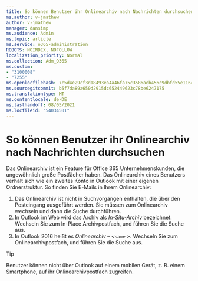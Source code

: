 ```yaml
---
title: So können Benutzer ihr Onlinearchiv nach Nachrichten durchsuchen
ms.author: v-jmathew
author: v-jmathew
manager: dansimp
ms.audience: Admin
ms.topic: article
ms.service: o365-administration
ROBOTS: NOINDEX, NOFOLLOW
localization_priority: Normal
ms.collection: Adm_O365
ms.custom:
- "3100008"
- "7255"
ms.openlocfilehash: 7c5d4e29cf3d18493ea4a46fa75c3586aeb456c9dbfd55e116caa67b6cd11202
ms.sourcegitcommit: b5f7da89a650d2915dc652449623c78be6247175
ms.translationtype: MT
ms.contentlocale: de-DE
ms.lasthandoff: 08/05/2021
ms.locfileid: "54034501"
---
```

# <a name="how-users-can-search-their-online-archive-for-messages"></a>So können Benutzer ihr Onlinearchiv nach Nachrichten durchsuchen

Das Onlinearchiv ist ein Feature für Office 365 Unternehmenskunden, die ungewöhnlich große Postfächer haben. Das Onlinearchiv eines Benutzers verhält sich wie ein zweites Konto in Outlook mit einer eigenen Ordnerstruktur. So finden Sie E-Mails in Ihrem Onlinearchiv:

1. Das Onlinearchiv ist nicht in Suchvorgängen enthalten, die über den Posteingang ausgeführt werden. Sie müssen zum Onlinearchiv wechseln und dann die Suche durchführen.
2. In Outlook im Web wird das Archiv als *In-Situ-Archiv* bezeichnet. Wechseln Sie zum In-Place Archivpostfach, und führen Sie die Suche aus.
3. In Outlook 2016 heißt es *Onlinearchiv – <`name` >*. Wechseln Sie zum Onlinearchivpostfach, und führen Sie die Suche aus.

> [!TIP]
> Benutzer können nicht über Outlook auf einem mobilen Gerät, z. B. einem Smartphone, auf ihr Onlinearchivpostfach zugreifen.
